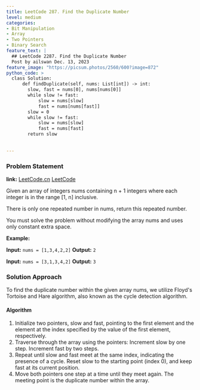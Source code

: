 ```yaml
---
title: LeetCode 287. Find the Duplicate Number
level: medium
categories:
- Bit Manipulation
- Array
- Two Pointers
- Binary Search
feature_text: |
  ## LeetCode 2287. Find the Duplicate Number
  Post by ailswan Dec. 13, 2023
feature_image: "https://picsum.photos/2560/600?image=872"
python_code: >
  class Solution:
      def findDuplicate(self, nums: List[int]) -> int:
        slow, fast = nums[0], nums[nums[0]]
        while slow != fast:
            slow = nums[slow]
            fast = nums[nums[fast]]
        slow = 0
        while slow != fast:
            slow = nums[slow]
            fast = nums[fast]
        return slow
      
         
---
```


### Problem Statement
**link:**
[LeetCode.cn](https://leetcode.cn/problems/find-the-duplicate-number/)
[LeetCode](https://leetcode.com/problems/find-the-duplicate-number/)

Given an array of integers nums containing n + 1 integers where each integer is in the range [1, n] inclusive.

There is only one repeated number in nums, return this repeated number.

You must solve the problem without modifying the array nums and uses only constant extra space.

 
**Example:**

**Input:** `nums = [1,3,4,2,2]`
**Output:** `2`
 
**Input:** `nums = [3,1,3,4,2]`
**Output:** `3`

### Solution Approach
To find the duplicate number within the given array nums, we utilize Floyd's Tortoise and Hare algorithm, also known as the cycle detection algorithm.

#### Algorithm
1. Initialize two pointers, slow and fast, pointing to the first element and the element at the index specified by the value of the first element, respectively.
2. Traverse through the array using the pointers:
Increment slow by one step.
Increment fast by two steps.
3. Repeat until slow and fast meet at the same index, indicating the presence of a cycle.
Reset slow to the starting point (index 0), and keep fast at its current position.
4. Move both pointers one step at a time until they meet again. The meeting point is the duplicate number within the array.